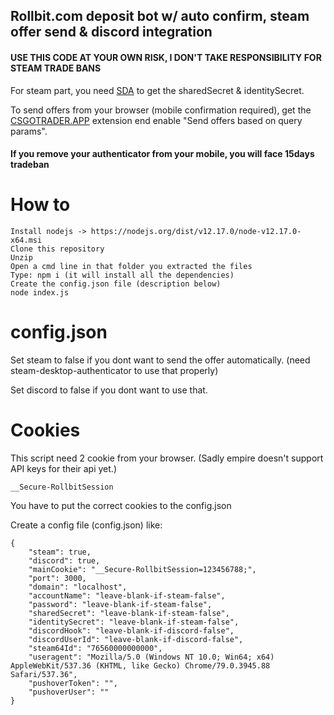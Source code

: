 ## Rollbit.com deposit bot w/ auto confirm, steam offer send & discord integration

#### USE THIS CODE AT YOUR OWN RISK, I DON'T TAKE RESPONSIBILITY FOR STEAM TRADE BANS

For steam part, you need [SDA](https://github.com/Jessecar96/SteamDesktopAuthenticator) to get the sharedSecret & identitySecret.

To send offers from your browser (mobile confirmation required), get the [CSGOTRADER.APP](https://csgotrader.app/) extension end enable "Send offers based on query params".
#### If you remove your authenticator from your mobile, you will face 15days tradeban

# How to
    Install nodejs -> https://nodejs.org/dist/v12.17.0/node-v12.17.0-x64.msi
    Clone this repository
    Unzip
    Open a cmd line in that folder you extracted the files
    Type: npm i (it will install all the dependencies)
    Create the config.json file (description below)
    node index.js
# config.json

Set steam to false if you dont want to send the offer automatically. (need steam-desktop-authenticator to use that properly)

Set discord to false if you dont want to use that.

# Cookies
This script need 2 cookie from your browser. (Sadly empire doesn't support API keys for their api yet.)
    
    __Secure-RollbitSession
    
You have to put the correct cookies to the config.json
    
Create a config file (config.json) like:
```
{
    "steam": true,
    "discord": true,
    "mainCookie": "__Secure-RollbitSession=123456788;",
    "port": 3000,
    "domain": "localhost",
    "accountName": "leave-blank-if-steam-false",
    "password": "leave-blank-if-steam-false",
    "sharedSecret": "leave-blank-if-steam-false",
    "identitySecret": "leave-blank-if-steam-false",
    "discordHook": "leave-blank-if-discord-false",
    "discordUserId": "leave-blank-if-discord-false",
    "steam64Id": "76560000000000",
    "useragent": "Mozilla/5.0 (Windows NT 10.0; Win64; x64) AppleWebKit/537.36 (KHTML, like Gecko) Chrome/79.0.3945.88 Safari/537.36",
    "pushoverToken": "",
    "pushoverUser": ""
}
```
